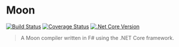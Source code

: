 Moon
====
[![Build Status](https://github.com/tatumalenko/Moon/workflows/build/badge.svg)](https://github.com/tatumalenko/Moon/actions)
[![Coverage Status](https://coveralls.io/repos/github/tatumalenko/Moon/badge.svg?branch=master&t=Bx5cMI&service=github)](https://coveralls.io/github/tatumalenko/Moon?branch=master)
[![.Net Core Version](https://badge.fury.io/gh/dotnet%2Fcore.svg)](https://badge.fury.io/gh/dotnet%2Fcore)

> A Moon compiler written in F# using the .NET Core framework.

